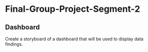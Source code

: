 # Final-Group-Project-Segment-2

## Dashboard

Create a storyboard of a dashboard that will be used to display data findings. 








